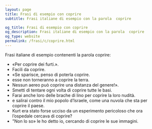 ```yaml
---
layout: page
title: Frasi di esempio con coprire 
subtitle: Frasi italiane di esempio con la parola  coprire

og_title: Frasi di esempio con coprire 
og_description: Frasi italiane di esempio con la parola  coprire
og_type: website
permalink: /frasi/c/coprire.html
---
```


Frasi italiane di esempio contenenti la parola coprire:


- «Per coprire dei furti.».
- Facili da coprire.
- «Se sparisce, penso di poterla coprire.
- esse non torneranno a coprire la terra.
- Nessun aereo può coprire una distanza del genere!».
- Smetti di tentare ogni volta di coprire tutte le basi.
- Farai anche loro delle brache di lino per coprire la loro nudità.
- e salirai contro il mio popolo d’Israele, come una nuvola che sta per coprire il paese.
- Kurt era stato forse ucciso da un esperimento pericoloso che ora l’ospedale cercava di coprire?
- "Non lo so» le ho detto io, cercando di coprire le sue immagini.

